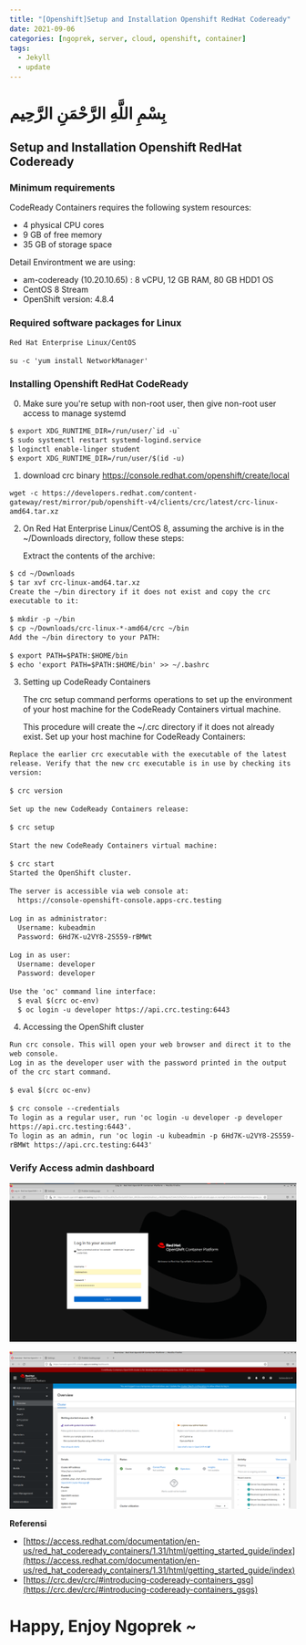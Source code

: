 ```yaml
---
title: "[Openshift]Setup and Installation Openshift RedHat Codeready"
date: 2021-09-06
categories: [ngoprek, server, cloud, openshift, container]
tags:
  - Jekyll
  - update
---
```

# بِسْمِ اللَّهِ الرَّحْمَنِ الرَّحِيم
## Setup and Installation Openshift RedHat Codeready

### Minimum requirements
CodeReady Containers requires the following system resources:

- 4 physical CPU cores
- 9 GB of free memory
- 35 GB of storage space

Detail Environtment we are using:

* am-codeready (10.20.10.65) : 8 vCPU, 12 GB RAM, 80 GB HDD1 OS 
* CentOS 8 Stream
* OpenShift version: 4.8.4

### Required software packages for Linux

```
Red Hat Enterprise Linux/CentOS

su -c 'yum install NetworkManager'
```

### Installing Openshift RedHat CodeReady

0. Make sure you're setup with non-root user, then give non-root user access to manage systemd

```
$ export XDG_RUNTIME_DIR=/run/user/`id -u`
$ sudo systemctl restart systemd-logind.service
$ loginctl enable-linger student
$ export XDG_RUNTIME_DIR=/run/user/$(id -u)
```

1. download crc binary https://console.redhat.com/openshift/create/local

```
wget -c https://developers.redhat.com/content-gateway/rest/mirror/pub/openshift-v4/clients/crc/latest/crc-linux-amd64.tar.xz
```

2. On Red Hat Enterprise Linux/CentOS 8, assuming the archive is in the ~/Downloads directory, follow these steps:

    Extract the contents of the archive:
```
$ cd ~/Downloads
$ tar xvf crc-linux-amd64.tar.xz
Create the ~/bin directory if it does not exist and copy the crc executable to it:

$ mkdir -p ~/bin
$ cp ~/Downloads/crc-linux-*-amd64/crc ~/bin
Add the ~/bin directory to your PATH:

$ export PATH=$PATH:$HOME/bin
$ echo 'export PATH=$PATH:$HOME/bin' >> ~/.bashrc
```

3. Setting up CodeReady Containers

    The crc setup command performs operations to set up the environment of your host machine for the CodeReady Containers virtual machine.

    This procedure will create the ~/.crc directory if it does not already exist.
Set up your host machine for CodeReady Containers:

```
Replace the earlier crc executable with the executable of the latest release. Verify that the new crc executable is in use by checking its version:

$ crc version

Set up the new CodeReady Containers release:

$ crc setup

Start the new CodeReady Containers virtual machine:

$ crc start
Started the OpenShift cluster.

The server is accessible via web console at:
  https://console-openshift-console.apps-crc.testing

Log in as administrator:
  Username: kubeadmin
  Password: 6Hd7K-u2VY8-2S559-rBMWt

Log in as user:
  Username: developer
  Password: developer

Use the 'oc' command line interface:
  $ eval $(crc oc-env)
  $ oc login -u developer https://api.crc.testing:6443

```

4. Accessing the OpenShift cluster

```
Run crc console. This will open your web browser and direct it to the web console.
Log in as the developer user with the password printed in the output of the crc start command.

$ eval $(crc oc-env)

$ crc console --credentials
To login as a regular user, run 'oc login -u developer -p developer https://api.crc.testing:6443'.
To login as an admin, run 'oc login -u kubeadmin -p 6Hd7K-u2VY8-2S559-rBMWt https://api.crc.testing:6443'
```

### Verify Access admin dashboard
![Dashboard2](https://raw.githubusercontent.com/ammarun11/ammarun11.github.io/master/static/img/_posts/1-Dashboard-Openshift-codeready.png)

![Dashboard2](https://raw.githubusercontent.com/ammarun11/ammarun11.github.io/master/static/img/_posts/2-Dashboard-Openshift-codeready.png)


**Referensi**
* [https://access.redhat.com/documentation/en-us/red_hat_codeready_containers/1.31/html/getting_started_guide/index](https://access.redhat.com/documentation/en-us/red_hat_codeready_containers/1.31/html/getting_started_guide/index)
* [https://crc.dev/crc/#introducing-codeready-containers_gsg](https://crc.dev/crc/#introducing-codeready-containers_gsgs)

# Happy,  Enjoy Ngoprek ~
